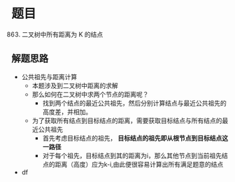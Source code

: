 # 题目
863. 二叉树中所有距离为 K 的结点

## 解题思路
- 公共祖先与距离计算
    + 本题涉及到二叉树中距离的求解
    + 那么如何在二叉树中求两个节点的距离呢？
        * 找到两个结点的最近公共祖先，然后分别计算结点与最近公共祖先的高度差，并相加。
    + 为了获取所有结点到目标结点的距离，需要获取目标结点与所有结点的最近公共祖先
        * 首先考虑目标结点的祖先， **目标结点的祖先即从根节点到目标结点这一路径**
        * 对于每个祖先，目标结点到其的距离为i，那么其他节点到当前祖先结点的距离（高度）应为k-i,由此便很容易计算出所有满足题意的结点
- df
